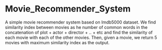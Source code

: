 # Movie_Recommender_System
A simple movie recommender system based on Imdb5000 dataset. We find similarity index between movies as he number of common words in the concatenation of plot + actor + director + ..  + etc and find the similarity of each movie with each of the other movies. Then, given a movie, we return 5 movies with maximum similarity index as the output.
